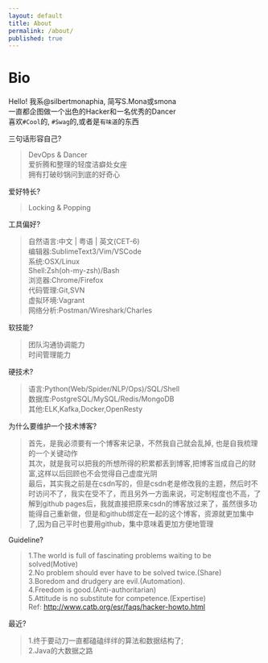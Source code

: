 ```yaml
---
layout: default
title: About
permalink: /about/
published: true
---
```

# Bio
Hello! 我系@silbertmonaphia, 简写S.Mona或smona   
一直都企图做一个出色的Hacker和一名优秀的Dancer  
喜欢`#Cool`的, `#Swag`的,或者是`有味道`的东西  

三句话形容自己?
> DevOps & Dancer  
> 爱折腾和整理的轻度洁癖处女座  
> 拥有打破砂锅问到底的好奇心  

爱好特长?  
> Locking & Popping  

工具偏好?  
> 自然语言:中文 | 粤语 | 英文(CET-6)  
> 编辑器:SublimeText3/Vim/VSCode  
> 系统:OSX/Linux  
> Shell:Zsh(oh-my-zsh)/Bash  
> 浏览器:Chrome/Firefox  
> 代码管理:Git,SVN  
> 虚拟环境:Vagrant  
> 网络分析:Postman/Wireshark/Charles  

软技能?  
> 团队沟通协调能力  
> 时间管理能力  

硬技术?  
> 语言:Python(Web/Spider/NLP/Ops)/SQL/Shell  
> 数据库:PostgreSQL/MySQL/Redis/MongoDB  
> 其他:ELK,Kafka,Docker,OpenResty  

为什么要维护一个技术博客?  
> 首先，是我必须要有一个博客来记录，不然我自己就会乱掉, 也是自我梳理的一个关键动作  
> 其次，就是我可以把我的所想所得的积累都丢到博客,把博客当成自己的财富,这样以后回顾也不会觉得自己虚度光阴  
> 最后，其实我之前是在csdn写的，但是csdn老是修改我的主题，然后时不时访问不了，我实在受不了，而且另外一方面来说，可定制程度也不高，了解到github pages后，我就直接把原来csdn的博客放过来了，虽然很多功能得自己重新做，但是和github绑定在一起的这个博客，资源就更加集中了,因为自己平时也要用github，集中意味着更加方便地管理  

Guideline?
> 1.The world is full of fascinating problems waiting to be solved(Motive)  
> 2.No problem should ever have to be solved twice.(Share)  
> 3.Boredom and drudgery are evil.(Automation).  
> 4.Freedom is good.(Anti-authoritarian)  
> 5.Attitude is no substitute for competence.(Expertise)  
> Ref: http://www.catb.org/esr/faqs/hacker-howto.html  

最近?  
> 1.终于要动刀一直都磕磕绊绊的算法和数据结构了;  
> 2.Java的大数据之路  
